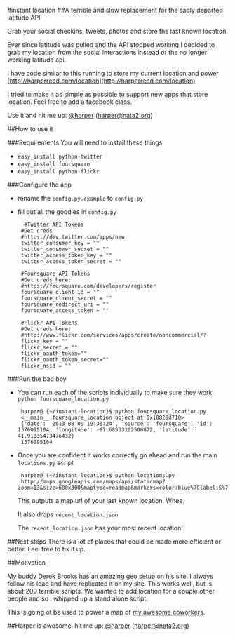 #instant location 
##A terrible and slow replacement for the sadly departed latitude API


Grab your social checkins, tweets, photos and store the last known location.

Ever since latitude was pulled and the API stopped working I decided to grab
my location from the social interactions instead of the no longer working
latitude api.

I have code similar to this running to store my current location and
power [http://harperreed.com/location](http://harperreed.com/location).

I tried to make it as simple as possible to support new apps that store
location. Feel free to add a facebook class.

Use it and hit me up: [@harper](http://twitter.com/harper) ([harper@nata2.org](mailto:harper@nata2.org))

##How to use it

###Requirements
You will need to install these things

 * `easy_install python-twitter`
 * `easy_install foursquare`
 * `easy_install python-flickr`
 
###Configure the app

 * rename the `config.py.example` to `config.py`
 * fill out all the goodies in `config.py`
 
		 #Twitter API Tokens
		#Get creds
		#https://dev.twitter.com/apps/new
		twitter_consumer_key = ""
		twitter_consumer_secret = ""
		twitter_access_token_key = ""
		twitter_access_token_secret = ""
		
		#Foursquare API Tokens
		#Get creds here:
		#https://foursquare.com/developers/register
		foursquare_client_id = ""
		foursquare_client_secret = ""
		foursquare_redirect_uri = ""
		foursquare_access_token = ""
		
		#Flickr API Tokens
		#Get creds here:
		#http://www.flickr.com/services/apps/create/noncommercial/?
		flickr_key = ""
		flickr_secret = ""
		flickr_oauth_token=""
		flickr_oauth_token_secret=""
		flickr_nsid = ""
 
###Run the bad boy
 * You can run each of the scripts individually to make sure they work: `python foursquare_location.py`
	
		harper@ {~/instant-location}$ python foursquare_location.py
		<__main__.foursquare_location object at 0x10828d710>
		{'date': '2013-08-09 19:38:24', 'source': 'foursquare', 'id': 1376095104, 'longitude': -87.68533102506872, 'latitude': 41.91035473476432}
		1376095104
 * Once you are confident it works correctly go ahead and run the main `locations.py` script
 
		harper@ {~/instant-location}$ python locations.py
		http://maps.googleapis.com/maps/api/staticmap?zoom=13&size=600x300&maptype=roadmap&markers=color:blue%7Clabel:S%7C41.91008943,-87.68528519&sensor=false

	This outputs a map url of your last known location. Whee. 
	
	It also drops `recent_location.json`
	
	The `recent_location.json` has your most recent location!
	
##Next steps
There is a lot of places that could be made more efficient or better. Feel free to fix it up. 

##Motivation

My buddy Derek Brooks has an amazing geo setup on his site. I always follow his lead and have replicated it on my site. This works well, but is about 200 terrible scripts. We wanted to add location for a couple other people and so i whipped up a stand alone script. 

This is going ot be used to power a map of [my awesome coworkers](http://ltc.io).

##Harper is awesome. 
hit me up: [@harper](http://twitter.com/harper) ([harper@nata2.org](mailto:harper@nata2.org))
